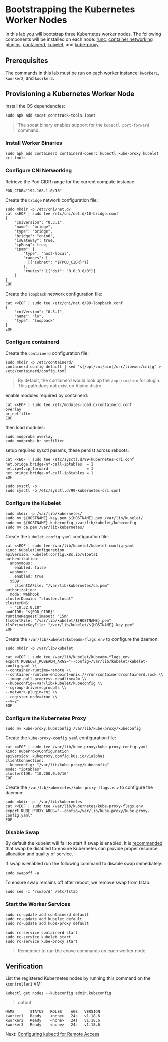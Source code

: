 # Bootstrapping the Kubernetes Worker Nodes

In this lab you will bootstrap three Kubernetes worker nodes. The following components will be installed on each node: [runc](https://github.com/opencontainers/runc), [container networking plugins](https://github.com/containernetworking/cni), [containerd](https://github.com/containerd/containerd), [kubelet](https://kubernetes.io/docs/admin/kubelet), and [kube-proxy](https://kubernetes.io/docs/concepts/cluster-administration/proxies).

## Prerequisites

The commands in this lab must be run on each worker instance: `kworker1`, `kworker2`, and `kworker3`.

## Provisioning a Kubernetes Worker Node

Install the OS dependencies:

```
sudo apk add socat conntrack-tools ipset
```

> The socat binary enables support for the `kubectl port-forward` command.

### Install Worker Binaries

```
sudo apk add containerd containerd-openrc kubectl kube-proxy kubelet cri-tools
```

### Configure CNI Networking

Retrieve the Pod CIDR range for the current compute instance:

```
POD_CIDR="192.168.1.0/16"
```

Create the `bridge` network configuration file:

```
sudo mkdir -p /etc/cni/net.d/
cat <<EOF | sudo tee /etc/cni/net.d/10-bridge.conf
{
    "cniVersion": "0.3.1",
    "name": "bridge",
    "type": "bridge",
    "bridge": "cnio0",
    "isGateway": true,
    "ipMasq": true,
    "ipam": {
        "type": "host-local",
        "ranges": [
          [{"subnet": "${POD_CIDR}"}]
        ],
        "routes": [{"dst": "0.0.0.0/0"}]
    }
}
EOF
```

Create the `loopback` network configuration file:

```
cat <<EOF | sudo tee /etc/cni/net.d/99-loopback.conf
{
    "cniVersion": "0.3.1",
    "name": "lo",
    "type": "loopback"
}
EOF
```

### Configure containerd

Create the `containerd` configuration file:

```
sudo mkdir -p /etc/containerd/
containerd config default | sed "s|/opt/cni/bin|/usr/libexec/cni|g" > /etc/containerd/config.toml
```

> By default, the containerd would look up the `/opt/cni/bin` for plugin. This path does not exist on Alpine distro

enable modules required by containerd:

```
cat <<EOF | sudo tee /etc/modules-load.d/containerd.conf
overlay
br_netfilter
EOF
```

then load modules:

```
sudo modprobe overlay
sudo modprobe br_netfilter
```

setup required sysctl params, these persist across reboots:

```
cat <<EOF | sudo tee /etc/sysctl.d/99-kubernetes-cri.conf
net.bridge.bridge-nf-call-iptables  = 1
net.ipv4.ip_forward                 = 1
net.bridge.bridge-nf-call-ip6tables = 1
EOF
```

```
sudo sysctl -p
sudo sysctl -p /etc/sysctl.d/99-kubernetes-cri.conf
```

### Configure the Kubelet

```
sudo mkdir -p /var/lib/kubernetes/
sudo mv ${HOSTNAME}-key.pem ${HOSTNAME}.pem /var/lib/kubelet/
sudo mv ${HOSTNAME}.kubeconfig /var/lib/kubelet/kubeconfig
sudo mv ca.pem /var/lib/kubernetes/
```

Create the `kubelet-config.yaml` configuration file:

```
cat <<EOF | sudo tee /var/lib/kubelet/kubelet-config.yaml
kind: KubeletConfiguration
apiVersion: kubelet.config.k8s.io/v1beta1
authentication:
  anonymous:
    enabled: false
  webhook:
    enabled: true
  x509:
    clientCAFile: "/var/lib/kubernetes/ca.pem"
authorization:
  mode: Webhook
clusterDomain: "cluster.local"
clusterDNS:
  - "10.32.0.10"
podCIDR: "${POD_CIDR}"
runtimeRequestTimeout: "15m"
tlsCertFile: "/var/lib/kubelet/${HOSTNAME}.pem"
tlsPrivateKeyFile: "/var/lib/kubelet/${HOSTNAME}-key.pem"
EOF
```

Create the `/var/lib/kubelet/kubeadm-flags.env` to configure the daemon:

```
sudo mkdir -p /var/lib/kubelet

cat <<EOF | sudo tee /var/lib/kubelet/kubeadm-flags.env
export KUBELET_KUBEADM_ARGS="--config=/var/lib/kubelet/kubelet-config.yaml \\
--container-runtime=remote \\
--container-runtime-endpoint=unix:///run/containerd/containerd.sock \\
--image-pull-progress-deadline=2m \\
--kubeconfig=/var/lib/kubelet/kubeconfig \\
--cgroup-driver=cgroupfs \\
--network-plugin=cni \\
--register-node=true \\
--v=2"
EOF
```

### Configure the Kubernetes Proxy

```
sudo mv kube-proxy.kubeconfig /var/lib/kube-proxy/kubeconfig
```

Create the `kube-proxy-config.yaml` configuration file:

```
cat <<EOF | sudo tee /var/lib/kube-proxy/kube-proxy-config.yaml
kind: KubeProxyConfiguration
apiVersion: kubeproxy.config.k8s.io/v1alpha1
clientConnection:
  kubeconfig: "/var/lib/kube-proxy/kubeconfig"
mode: "iptables"
clusterCIDR: "10.200.0.0/16"
EOF
```

Create the `/var/lib/kubernetes/kube-proxy-flags.env` to configure the daemon:

```
sudo mkdir -p  /var/lib/kubernetes
cat <<EOF | sudo tee /var/lib/kubernetes/kube-proxy-flags.env
export KUBE_PROXY_ARGS="--config=/var/lib/kube-proxy/kube-proxy-config.yaml"
EOF
```

### Disable Swap

By default the kubelet will fail to start if swap is enabled. It is [recommended](https://github.com/kubernetes/kubernetes/issues/7294) that swap be disabled to ensure Kubernetes can provide proper resource allocation and quality of service.

If swap is enabled run the following command to disable swap immediately:

```
sudo swapoff -a
```

To ensure swap remains off after reboot, we remove swap from fstab:

```
sudo sed -i '/swap/d' /etc/fstab
```

### Start the Worker Services

```
sudo rc-update add containerd default
sudo rc-update add kubelet default
sudo rc-update add kube-proxy default

sudo rc-service containerd start
sudo rc-service kubelet start
sudo rc-service kube-proxy start
```

> Remember to run the above commands on each worker node.

## Verification

List the registered Kubernetes nodes by running this command on the `kcontroller1` VM:

```
kubectl get nodes --kubeconfig admin.kubeconfig
```

> output

```
NAME       STATUS   ROLES    AGE   VERSION
kworker1   Ready    <none>   24s   v1.18.6
kworker2   Ready    <none>   24s   v1.18.6
kworker3   Ready    <none>   24s   v1.18.6
```

Next: [Configuring kubectl for Remote Access](10-configuring-kubectl.md)

